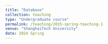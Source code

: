 ```yaml
---
title: "Database"
collection: teaching
type: "Undergraduate course"
permalink: /teaching/2015-spring-teaching-1
venue: "ShanghaiTech University"
date: 2024 Spring
---
```


